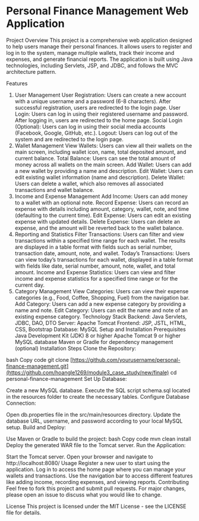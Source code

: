 #  Personal Finance Management Web Application
Project Overview
This project is a comprehensive web application designed to help users manage their personal finances. It allows users to register and log in to the system, manage multiple wallets, track their income and expenses, and generate financial reports. The application is built using Java technologies, including Servlets, JSP, and JDBC, and follows the MVC architecture pattern.

Features
1. User Management
User Registration:
Users can create a new account with a unique username and a password (6-8 characters).
After successful registration, users are redirected to the login page.
User Login:
Users can log in using their registered username and password.
After logging in, users are redirected to the home page.
Social Login (Optional):
Users can log in using their social media accounts (Facebook, Google, GitHub, etc.).
Logout:
Users can log out of the system and are redirected to the login page.
2. Wallet Management
View Wallets:
Users can view all their wallets on the main screen, including wallet icon, name, total deposited amount, and current balance.
Total Balance:
Users can see the total amount of money across all wallets on the main screen.
Add Wallet:
Users can add a new wallet by providing a name and description.
Edit Wallet:
Users can edit existing wallet information (name and description).
Delete Wallet:
Users can delete a wallet, which also removes all associated transactions and wallet balance.
3. Income and Expense Management
Add Income:
Users can add money to a wallet with an optional note.
Record Expense:
Users can record an expense with details including amount, category, wallet, note, and time (defaulting to the current time).
Edit Expense:
Users can edit an existing expense with updated details.
Delete Expense:
Users can delete an expense, and the amount will be reverted back to the wallet balance.
4. Reporting and Statistics
Filter Transactions:
Users can filter and view transactions within a specified time range for each wallet. The results are displayed in a table format with fields such as serial number, transaction date, amount, note, and wallet.
Today’s Transactions:
Users can view today’s transactions for each wallet, displayed in a table format with fields like date, serial number, amount, note, wallet, and total amount.
Income and Expense Statistics:
Users can view and filter income and expense statistics for a specified time range or for the current day.
5. Category Management
View Categories:
Users can view their expense categories (e.g., Food, Coffee, Shopping, Fuel) from the navigation bar.
Add Category:
Users can add a new expense category by providing a name and note.
Edit Category:
Users can edit the name and note of an existing expense category.
Technology Stack
Backend: Java Servlets, JDBC, DAO, DTO
Server: Apache Tomcat
Frontend: JSP, JSTL, HTML, CSS, Bootstrap
Database: MySQL
Setup and Installation
Prerequisites
Java Development Kit (JDK) 8 or higher
Apache Tomcat 9 or higher
MySQL database
Maven or Gradle for dependency management (optional)
Installation Steps
Clone the Repository:

bash
Copy code
git clone [https://github.com/yourusername/personal-finance-management.git](https://github.com/hoangle1269/module3_case_study/new/finale)
cd personal-finance-management
Set Up Database:

Create a new MySQL database.
Execute the SQL script schema.sql located in the resources folder to create the necessary tables.
Configure Database Connection:

Open db.properties file in the src/main/resources directory.
Update the database URL, username, and password according to your local MySQL setup.
Build and Deploy:

Use Maven or Gradle to build the project:
bash
Copy code
mvn clean install
Deploy the generated WAR file to the Tomcat server.
Run the Application:

Start the Tomcat server.
Open your browser and navigate to http://localhost:8080/
Usage
Register a new user to start using the application.
Log in to access the home page where you can manage your wallets and transactions.
Use the navigation bar to access different features like adding income, recording expenses, and viewing reports.
Contributing
Feel free to fork this project and submit pull requests. For major changes, please open an issue to discuss what you would like to change.

License
This project is licensed under the MIT License - see the LICENSE file for details.
